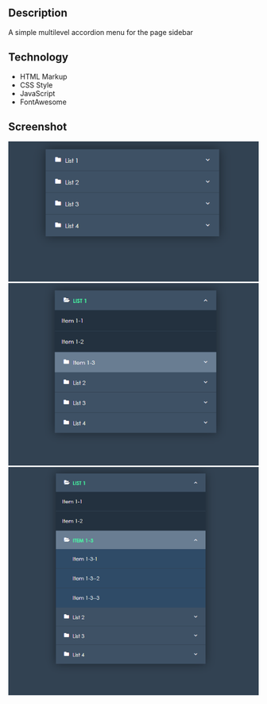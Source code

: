 ## Description
A simple multilevel accordion menu for the page sidebar

## Technology
- HTML Markup
- CSS Style
- JavaScript
- FontAwesome

## Screenshot
![1](https://github.com/masudncse/multilevel-accordion-menu/blob/master/screenshots/01.png)
![2](https://github.com/masudncse/multilevel-accordion-menu/blob/master/screenshots/02.png)
![3](https://github.com/masudncse/multilevel-accordion-menu/blob/master/screenshots/03.png)